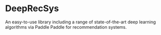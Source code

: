 # DeepRecSys
An easy-to-use library including a range of state-of-the-art deep learning algorithms via Paddle Paddle for recommendation systems. 
